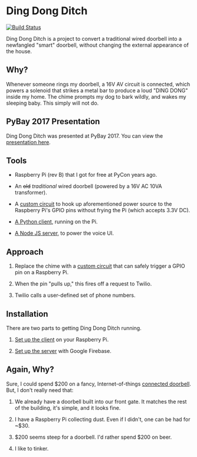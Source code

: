 Ding Dong Ditch
===============

[![Build Status](https://travis-ci.org/heston/ding-dong-ditch.svg?branch=master)](https://travis-ci.org/heston/ding-dong-ditch)

Ding Dong Ditch is a project to convert a traditional wired doorbell into a newfangled
"smart" doorbell, without changing the external appearance of the house.

Why?
----

Whenever someone rings my doorbell, a 16V AV circuit is connected, which powers a
solenoid that strikes a metal bar to produce a loud "DING DONG" inside my home. The chime prompts my dog to bark wildly, and wakes my sleeping baby. This simply will not do.

PyBay 2017 Presentation
-----------------------

Ding Dong Ditch was presented at PyBay 2017. You can view the [presentation here](https://docs.google.com/presentation/d/1-QNlVuURwTLELYE67V2P2lFVKB9IGrhZ5yJT21l4mTI/edit?usp=sharing).


Tools
-----

* Raspberry Pi (rev B) that I got for free at PyCon years ago.

* An ~~old~~ *traditional* wired doorbell (powered by a 16V AC 10VA transformer).

* A [custom circuit](schematic) to hook up aforementioned power source to the Raspberry
  Pi's GPIO pins without frying the Pi (which accepts 3.3V DC).

* [A Python client](dingdongditch), running on the Pi.

* [A Node JS server](server), to power the voice UI.

Approach
--------

1. Replace the chime with a [custom circuit](schematic) that can safely trigger a GPIO 
pin on a Raspberry Pi.

2. When the pin "pulls up," this fires off a request to Twilio.

3. Twilio calls a user-defined set of phone numbers.

Installation
------------

There are two parts to getting Ding Dong Ditch running.

1. [Set up the client](dingdongditch/README.md) on your Raspberry Pi.

2. [Set up the server](server/README.md) with Google Firebase.

Again, Why?
-----------

Sure, I could spend $200 on a fancy, Internet-of-things
[connected doorbell](https://ring.com/). But, I don't really need that:

1. We already have a doorbell built into our front gate. It matches the rest of the
  building, it's simple, and it looks fine.

2. I have a Raspberry Pi collecting dust. Even if I didn't, one can be had for ~$30.

3. $200 seems steep for a doorbell. I'd rather spend $200 on beer.

4. I like to tinker.
